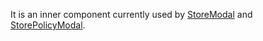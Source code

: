 It is an inner component currently used by <a href="/#StoreModal">StoreModal</a> and <a href="/#StorePolicyModal">StorePolicyModal</a>.
